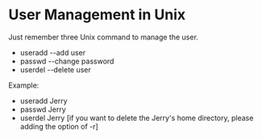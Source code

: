 User Management in Unix
============

Just remember three Unix command to manage the user.

- useradd   --add user 
- passwd    --change password
- userdel   --delete user

Example:

- useradd Jerry
- passwd  Jerry
- userdel Jerry   [if you want to delete the Jerry's home directory, please adding the option of -r] 

